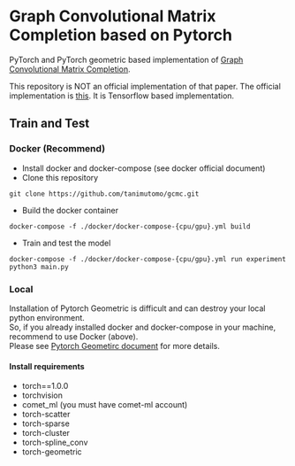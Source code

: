 # Graph Convolutional Matrix Completion based on Pytorch
PyTorch and PyTorch geometric based implementation of [Graph Convolutional Matrix Completion](https://arxiv.org/abs/1706.02263).

This repository is NOT an official implementation of that paper.
The official implementation is [this](https://github.com/riannevdberg/gc-mc). It is Tensorflow based implementation.

## Train and Test
### Docker (Recommend)
- Install docker and docker-compose (see docker official document)
- Clone this repository
```
git clone https://github.com/tanimutomo/gcmc.git
```
- Build the docker container
```
docker-compose -f ./docker/docker-compose-{cpu/gpu}.yml build
```
- Train and test the model
```
docker-compose -f ./docker/docker-compose-{cpu/gpu}.yml run experiment python3 main.py
```

### Local
Installation of Pytorch Geometric is difficult and can destroy your local python environment.  
So, if you already installed docker and docker-compose in your machine, recommend to use Docker (above).  
Please see [Pytorch Geometirc document](https://rusty1s.github.io/pytorch_geometric/build/html/notes/installation.html) for more details.  
#### Install requirements
- torch==1.0.0
- torchvision
- comet_ml (you must have comet-ml account)
- torch-scatter
- torch-sparse
- torch-cluster
- torch-spline_conv
- torch-geometric
